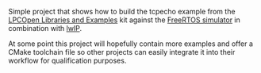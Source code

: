 Simple project that shows how to build the tcpecho example from the [LPCOpen Libraries and Examples](https://www.nxp.com/support/developer-resources/software-development-tools/lpc-developer-resources-/lpcopen-libraries-and-examples:LPC-OPEN-LIBRARIES) kit against the [FreeRTOS simulator](https://github.com/megakilo/FreeRTOS-Sim) in combination with [lwIP](https://savannah.nongnu.org/projects/lwip/).

At some point this project will hopefully contain more examples and offer a CMake toolchain file so other projects can easily integrate it into their workflow for qualification purposes.

